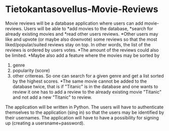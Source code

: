 # Tietokantasovellus-Movie-Reviews

Movie reviews will be a database application where users can add movie-reviews. Users will be able to 
*add movies to the database, 
*search for already existing movies and 
*read other users reviews. 
*Other users may like and upvote (or maybe also downvote) some reviews so that the most liked/popular/suited reviews stay on top. In other words, the list of the reviews is ordered by users votes. 
*The amount of the reviews could also be limited. 
*Maybe also add a feature where the movies may be sorted by 
1. genre 
2. popularity (score) 
3. other critereas. 
So one can search for a given genre and get a list sorted by the highest scores. 
*The same movie cannot be added to the database twice, that is if "Titanic" is in the database and one wants to review it one has to add a review to the already existing movie "Titanic" and not add a new "Titanic" to review.

The application will be written in Python. The users will have to authenticate themselves to the application (sing in) so that the users may be identified by their usernames. The application will have to have a possibility for signing up (creating a usersname+password).

